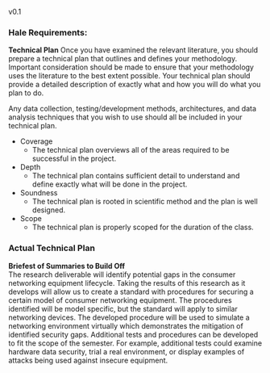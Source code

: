 v0.1
### Hale Requirements:
**Technical Plan**
Once you have examined the relevant literature, you should prepare a technical plan that outlines and defines your methodology. 
Important consideration should be made to ensure that your methodology uses the literature to the best extent possible. 
Your technical plan should provide a detailed description of exactly what and how you will do what you plan to do.

Any data collection, testing/development methods, architectures, and data analysis techniques that you wish to use should all be included in your technical plan.

- Coverage	
  - The technical plan overviews all of the areas required to be successful in the project.
- Depth
  - The technical plan contains sufficient detail to understand and define exactly what will be done in the project.
- Soundness
  - The technical plan is rooted in scientific method and the plan is well designed.
- Scope
  - The technical plan is properly scoped for the duration of the class.

### Actual Technical Plan
**Briefest of Summaries to Build Off**
<br>
The research deliverable will identify potential gaps in the consumer networking equipment lifecycle. 
Taking the results of this research as it develops will allow us to create a standard with procedures for securing a certain model of consumer networking equipment. 
The procedures identified will be model specific, but the standard will apply to similar networking devices. The developed procedure will be used to simulate 
a networking environment virtually which demonstrates the mitigation of identified security gaps. Additional tests and procedures can be developed to fit the 
scope of the semester. For example, additional tests could examine hardware data security, trial a real environment, or display examples of attacks
being used against insecure equipment.
